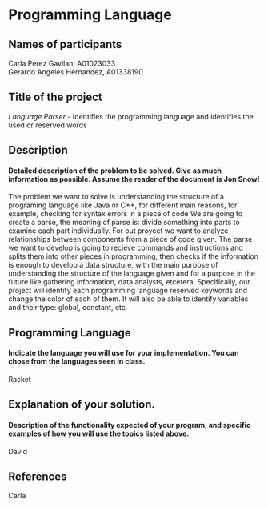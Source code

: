 # Programming Language 

## Names of participants
Carla Perez Gavilan, A01023033<br />
Gerardo Angeles Hernandez, A01338190<br />

## Title of the project
_Language Parser_ - Identifies the programming language and identifies the used or reserved words 

## Description
#### Detailed description of the problem to be solved. Give as much information as possible. Assume the reader of the document is Jon Snow!
The problem we want to solve is understanding the structure of a programing language like Java or C++, for different main reasons, for example, checking for syntax errors in a piece of code
We are going to create a parse, the meaning of parse is: divide something into parts to examine each part individually. For out proyect we want to analyze relationships between components from a piece of code given.
The parse we want to develop is going to recieve commands and instructions and splits them into other pieces in programming, then checks if the information is enough to develop a data structure, with the main purpose of understanding the structure of the language given and for a purpose in the future like gathering information, data analysts, etcetera.
Specifically, our project will identify each programming language reserved keywords and change the color of each of them. It will also be able to identify variables and their type: global, constant, etc. 

## Programming Language 
#### Indicate the language you will use for your implementation. You can chose from the languages seen in class.
Racket 

## Explanation of your solution. 
#### Description of the functionality expected of your program, and specific examples of how you will use the topics listed above.
David

## References 
Carla
